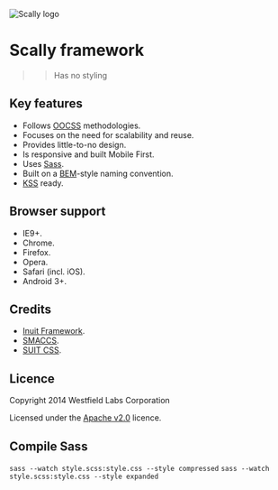 ![Scally logo](https://s3.amazonaws.com/uploads.hipchat.com/33649/339750/UjRDGVI8H0Lsvbw/Rectangle%202%20%2B%20Scally%203.svg)

# Scally framework

>> Has no styling

## Key features

- Follows [OOCSS](http://oocss.org/) methodologies.
- Focuses on the need for scalability and reuse.
- Provides little-to-no design.
- Is responsive and built Mobile First.
- Uses [Sass](http://sass-lang.com/).
- Built on a [BEM](http://csswizardry.com/2013/01/mindbemding-getting-your-head-round-bem-syntax/)-style naming convention.
- [KSS](http://warpspire.com/kss/) ready.

## Browser support

- IE9+.
- Chrome.
- Firefox.
- Opera.
- Safari (incl. iOS).
- Android 3+.

## Credits

- [Inuit Framework](https://github.com/csswizardry/inuit.css).
- [SMACCS](http://smacss.com/).
- [SUIT CSS](https://github.com/suitcss/suit).

## Licence
Copyright 2014 Westfield Labs Corporation

Licensed under the [Apache v2.0](https://raw.githubusercontent.com/westfieldlabs/scally/master/LICENSE) licence.

## Compile Sass

`sass --watch style.scss:style.css --style compressed`
`sass --watch style.scss:style.css --style expanded`